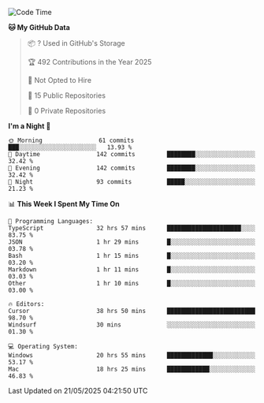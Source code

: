 <!--START_SECTION:waka-->
![Code Time](http://img.shields.io/badge/Code%20Time-7%2C056%20hrs%2034%20mins-blue)

**🐱 My GitHub Data** 

> 📦 ? Used in GitHub's Storage 
 > 
> 🏆 492 Contributions in the Year 2025
 > 
> 🚫 Not Opted to Hire
 > 
> 📜 15 Public Repositories 
 > 
> 🔑 0 Private Repositories 
 > 
**I'm a Night 🦉** 

```text
🌞 Morning                61 commits          ███░░░░░░░░░░░░░░░░░░░░░░   13.93 % 
🌆 Daytime                142 commits         ████████░░░░░░░░░░░░░░░░░   32.42 % 
🌃 Evening                142 commits         ████████░░░░░░░░░░░░░░░░░   32.42 % 
🌙 Night                  93 commits          █████░░░░░░░░░░░░░░░░░░░░   21.23 % 
```


📊 **This Week I Spent My Time On** 

```text
💬 Programming Languages: 
TypeScript               32 hrs 57 mins      █████████████████████░░░░   83.75 % 
JSON                     1 hr 29 mins        █░░░░░░░░░░░░░░░░░░░░░░░░   03.78 % 
Bash                     1 hr 15 mins        █░░░░░░░░░░░░░░░░░░░░░░░░   03.20 % 
Markdown                 1 hr 11 mins        █░░░░░░░░░░░░░░░░░░░░░░░░   03.03 % 
Other                    1 hr 10 mins        █░░░░░░░░░░░░░░░░░░░░░░░░   03.00 % 

🔥 Editors: 
Cursor                   38 hrs 50 mins      █████████████████████████   98.70 % 
Windsurf                 30 mins             ░░░░░░░░░░░░░░░░░░░░░░░░░   01.30 % 

💻 Operating System: 
Windows                  20 hrs 55 mins      █████████████░░░░░░░░░░░░   53.17 % 
Mac                      18 hrs 25 mins      ████████████░░░░░░░░░░░░░   46.83 % 
```


 Last Updated on 21/05/2025 04:21:50 UTC
<!--END_SECTION:waka-->

